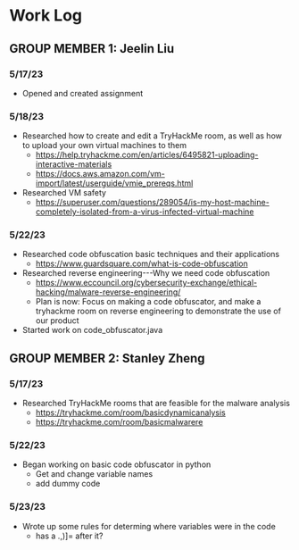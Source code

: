 # Work Log

## GROUP MEMBER 1: Jeelin Liu

### 5/17/23

- Opened and created assignment

### 5/18/23

- Researched how to create and edit a TryHackMe room, as well as how to upload your own virtual machines to them
  - https://help.tryhackme.com/en/articles/6495821-uploading-interactive-materials
  - https://docs.aws.amazon.com/vm-import/latest/userguide/vmie_prereqs.html
- Researched VM safety
  - https://superuser.com/questions/289054/is-my-host-machine-completely-isolated-from-a-virus-infected-virtual-machine

### 5/22/23

- Researched code obfuscation basic techniques and their applications
  - https://www.guardsquare.com/what-is-code-obfuscation
- Researched reverse engineering---Why we need code obfuscation
  - https://www.eccouncil.org/cybersecurity-exchange/ethical-hacking/malware-reverse-engineering/
  - Plan is now: Focus on making a code obfuscator, and make a tryhackme room on reverse engineering to demonstrate the use of our product
- Started work on code_obfuscator.java

## GROUP MEMBER 2: Stanley Zheng

### 5/17/23

- Researched TryHackMe rooms that are feasible for the malware analysis
  - https://tryhackme.com/room/basicdynamicanalysis
  - https://tryhackme.com/room/basicmalwarere

### 5/22/23
- Began working on basic code obfuscator in python
  - Get and change variable names
  - add dummy code
 
### 5/23/23
- Wrote up some rules for determing where variables were in the code
  - has a .,)]= after it?
